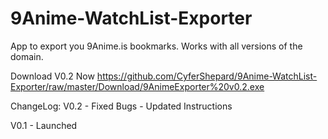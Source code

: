 # 9Anime-WatchList-Exporter
App to export you 9Anime.is bookmarks. Works with all versions of the domain.


Download V0.2 Now
https://github.com/CyferShepard/9Anime-WatchList-Exporter/raw/master/Download/9AnimeExporter%20v0.2.exe

ChangeLog:
V0.2 - Fixed Bugs
     - Updated Instructions

V0.1 - Launched
